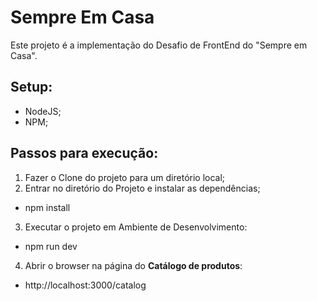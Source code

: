 # Sempre Em Casa

Este projeto é a implementação do Desafio de FrontEnd do "Sempre em Casa".

## Setup:
- NodeJS;
- NPM;

## Passos para execução:

1. Fazer o Clone do projeto para um diretório local;
2. Entrar no diretório do Projeto e instalar as dependências;
- npm install
3. Executar o projeto em Ambiente de Desenvolvimento:
- npm run dev
4. Abrir o browser na página do **Catálogo de produtos**:
- http://localhost:3000/catalog
